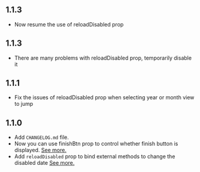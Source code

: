 ## 1.1.3

* Now resume the use of reloadDisabled prop

## 1.1.3

* There are many problems with reloadDisabled prop, temporarily disable it


## 1.1.1

* Fix the issues of reloadDisabled prop when selecting year or month view to jump


## 1.1.0

* Add `CHANGELOG.md` file.
* Now you can use finishBtn prop to control whether finish button is displayed. [See more.](https://github.com/TIOvOIT/praecox-datepicker/pull/20)
* Add `reloadDisabled` prop to bind external methods to change the disabled date [See more.](https://github.com/TIOvOIT/praecox-datepicker/pull/21)